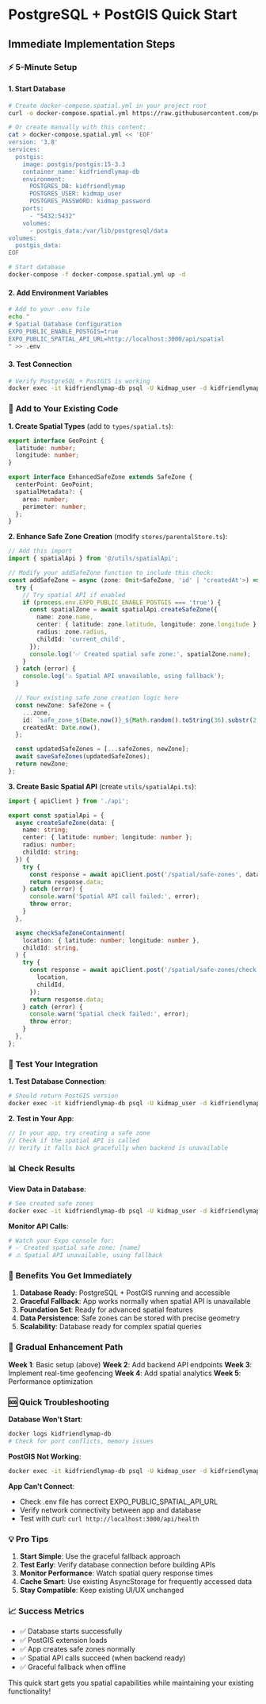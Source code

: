 # PostgreSQL + PostGIS Quick Start

## Immediate Implementation Steps

### ⚡ **5-Minute Setup**

#### 1. Start Database

```bash
# Create docker-compose.spatial.yml in your project root
curl -o docker-compose.spatial.yml https://raw.githubusercontent.com/postgis/docker-postgis/master/docker-compose.yml

# Or create manually with this content:
cat > docker-compose.spatial.yml << 'EOF'
version: '3.8'
services:
  postgis:
    image: postgis/postgis:15-3.3
    container_name: kidfriendlymap-db
    environment:
      POSTGRES_DB: kidfriendlymap
      POSTGRES_USER: kidmap_user
      POSTGRES_PASSWORD: kidmap_password
    ports:
      - "5432:5432"
    volumes:
      - postgis_data:/var/lib/postgresql/data
volumes:
  postgis_data:
EOF

# Start database
docker-compose -f docker-compose.spatial.yml up -d
```

#### 2. Add Environment Variables

```bash
# Add to your .env file
echo "
# Spatial Database Configuration
EXPO_PUBLIC_ENABLE_POSTGIS=true
EXPO_PUBLIC_SPATIAL_API_URL=http://localhost:3000/api/spatial
" >> .env
```

#### 3. Test Connection

```bash
# Verify PostgreSQL + PostGIS is working
docker exec -it kidfriendlymap-db psql -U kidmap_user -d kidfriendlymap -c "SELECT PostGIS_Version();"
```

### 🔧 **Add to Your Existing Code**

**1. Create Spatial Types** (add to `types/spatial.ts`):

```typescript
export interface GeoPoint {
  latitude: number;
  longitude: number;
}

export interface EnhancedSafeZone extends SafeZone {
  centerPoint: GeoPoint;
  spatialMetadata?: {
    area: number;
    perimeter: number;
  };
}
```

**2. Enhance Safe Zone Creation** (modify `stores/parentalStore.ts`):

```typescript
// Add this import
import { spatialApi } from '@/utils/spatialApi';

// Modify your addSafeZone function to include this check:
const addSafeZone = async (zone: Omit<SafeZone, 'id' | 'createdAt'>) => {
  try {
    // Try spatial API if enabled
    if (process.env.EXPO_PUBLIC_ENABLE_POSTGIS === 'true') {
      const spatialZone = await spatialApi.createSafeZone({
        name: zone.name,
        center: { latitude: zone.latitude, longitude: zone.longitude },
        radius: zone.radius,
        childId: 'current_child',
      });
      console.log('✅ Created spatial safe zone:', spatialZone.name);
    }
  } catch (error) {
    console.log('⚠️ Spatial API unavailable, using fallback');
  }

  // Your existing safe zone creation logic here
  const newZone: SafeZone = {
    ...zone,
    id: `safe_zone_${Date.now()}_${Math.random().toString(36).substr(2, 9)}`,
    createdAt: Date.now(),
  };

  const updatedSafeZones = [...safeZones, newZone];
  await saveSafeZones(updatedSafeZones);
  return newZone;
};
```

**3. Create Basic Spatial API** (create `utils/spatialApi.ts`):

```typescript
import { apiClient } from './api';

export const spatialApi = {
  async createSafeZone(data: {
    name: string;
    center: { latitude: number; longitude: number };
    radius: number;
    childId: string;
  }) {
    try {
      const response = await apiClient.post('/spatial/safe-zones', data);
      return response.data;
    } catch (error) {
      console.warn('Spatial API call failed:', error);
      throw error;
    }
  },

  async checkSafeZoneContainment(
    location: { latitude: number; longitude: number },
    childId: string,
  ) {
    try {
      const response = await apiClient.post('/spatial/safe-zones/check', {
        location,
        childId,
      });
      return response.data;
    } catch (error) {
      console.warn('Spatial check failed:', error);
      throw error;
    }
  },
};
```

### 🧪 **Test Your Integration**

**1. Test Database Connection**:

```bash
# Should return PostGIS version
docker exec -it kidfriendlymap-db psql -U kidmap_user -d kidfriendlymap -c "SELECT PostGIS_Version();"
```

**2. Test in Your App**:

```typescript
// In your app, try creating a safe zone
// Check if the spatial API is called
// Verify it falls back gracefully when backend is unavailable
```

### 📊 **Check Results**

**View Data in Database**:

```bash
# See created safe zones
docker exec -it kidfriendlymap-db psql -U kidmap_user -d kidfriendlymap -c "SELECT * FROM safe_zones;"
```

**Monitor API Calls**:

```bash
# Watch your Expo console for:
# ✅ Created spatial safe zone: [name]
# ⚠️ Spatial API unavailable, using fallback
```

### 🎯 **Benefits You Get Immediately**

1. **Database Ready**: PostgreSQL + PostGIS running and accessible
2. **Graceful Fallback**: App works normally when spatial API is unavailable
3. **Foundation Set**: Ready for advanced spatial features
4. **Data Persistence**: Safe zones can be stored with precise geometry
5. **Scalability**: Database ready for complex spatial queries

### 🔄 **Gradual Enhancement Path**

**Week 1**: Basic setup (above)
**Week 2**: Add backend API endpoints
**Week 3**: Implement real-time geofencing
**Week 4**: Add spatial analytics
**Week 5**: Performance optimization

### 🆘 **Quick Troubleshooting**

**Database Won't Start**:

```bash
docker logs kidfriendlymap-db
# Check for port conflicts, memory issues
```

**PostGIS Not Working**:

```bash
docker exec -it kidfriendlymap-db psql -U kidmap_user -d kidfriendlymap -c "CREATE EXTENSION IF NOT EXISTS postgis;"
```

**App Can't Connect**:

- Check .env file has correct EXPO_PUBLIC_SPATIAL_API_URL
- Verify network connectivity between app and database
- Test with curl: `curl http://localhost:3000/api/health`

### 💡 **Pro Tips**

1. **Start Simple**: Use the graceful fallback approach
2. **Test Early**: Verify database connection before building APIs
3. **Monitor Performance**: Watch spatial query response times
4. **Cache Smart**: Use existing AsyncStorage for frequently accessed data
5. **Stay Compatible**: Keep existing UI/UX unchanged

### 📈 **Success Metrics**

- ✅ Database starts successfully
- ✅ PostGIS extension loads
- ✅ App creates safe zones normally
- ✅ Spatial API calls succeed (when backend ready)
- ✅ Graceful fallback when offline

This quick start gets you spatial capabilities while maintaining your existing functionality!
